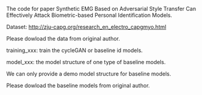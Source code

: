 The code for paper Synthetic EMG Based on Adversarial Style Transfer Can Effectively Attack Biometric-based Personal Identification Models.

Dataset: http://zju-capg.org/research_en_electro_capgmyo.html 

Please dowload the data from original author.

training_xxx: train the cycleGAN or baseline id models.

model_xxx: the model structure of one type of baseline models.

We can only provide a demo model structure for baseline models.

Please dowload the baseline models from original author.

